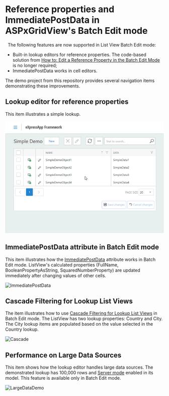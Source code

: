# Reference properties and ImmediatePostData in ASPxGridView's Batch Edit mode
 
The following features are now supported in List View Batch Edit mode:
- Built-in lookup editors for reference properties. The code-based solution from <a href="https://docs.devexpress.com/eXpressAppFramework/115835/task-based-help/list-editors/how-to-edit-a-reference-property-in-the-batch-edit-mode">How to: Edit a Reference Property in the Batch Edit Mode</a> is no longer required;
- ImmediatePostData works in cell editors.


The demo project from this repository provides several navigation items demonstrating these improvements.

## Lookup editor for reference properties

This item illustrates a simple lookup.

![SimpleDemo](Images/SimpleDemo.gif)

## ImmediatePostData attribute in Batch Edit mode

This item illustrates how the [ImmediatePostData](https://docs.devexpress.com/eXpressAppFramework/DevExpress.Persistent.Base.ImmediatePostDataAttribute) attribute works in Batch Edit mode. ListView's calculated properties (FullName, BooleanPropertyAsString, SquaredNumberProperty) are updated immediately after changing values of other cells.

![ImmediatePostData](Images/ImmediatePostData.gif)

## Cascade Filtering for Lookup List Views

The item illustrates how to use [Cascade Filtering for Lookup List Views](https://docs.devexpress.com/eXpressAppFramework/112681/Task-Based-Help/Filtering/How-to-Implement-Cascading-Filtering-for-Lookup-List-Views) in Batch Edit mode. The ListView has two lookup properties: Country and City. The City lookup items are populated based on the value selected in the Country lookup.

![Cascade](Images/Cascade.gif)

## Performance on Large Data Sources
This item shows how the lookup editor handles large data sources. The demonstrated lookup has 100,000 rows and [Server mode](https://docs.devexpress.com/eXpressAppFramework/113683/Concepts/UI-Construction/Views/List-View-Data-Access-Modes) enabled in its model. This feature is available only in Batch Edit mode.

![LargeDataDemo](Images/LargeDataDemo.gif)
